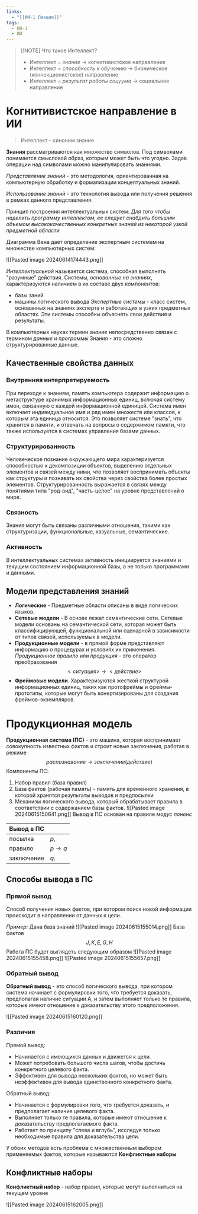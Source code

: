 ```yaml
---
links:
  - "[[ИИ-1 Лекции]]"
tags:
  - ИИ-1
  - ИИ
---
```

>[!NOTE] Что такое Интеллект?
> - Интеллект = *знание* -> когнитивистское направление
> - Интеллект = *способность к обучению* -> бионическое (коннекционистское) направление
> - Интеллект = *результат работы соцуума* -> социальное направление

# Когнитивистское направление в ИИ

> Интеллект - синоним знание

**Знания** рассматриваются как множество символов. Под символами понимается смысловой образ, которым может быть что угодно. Задав операции над символами можно манипулировать знаниями.

*Представление знаний* - это методология, ориентированная на компьютерную обработку и формализации концептуальных знаний.

*Использование знаний* - это технология вывода или получения решения в рамках данного представления.

Принцип построения интеллектуальных систем:
*Для того чтобы наделить программу интеллектом, ее следует снабдить большим объемом высококачественных конкретных знаний из некоторой узкой предметной области*

Диаграмма Вена дает определение экспертным системам на множестве компьютерных систем:

![[Pasted image 20240614174443.png]]

*Интеллектуальной* называется система, способная выполнять "разумные" действия. 
Системы, *основанные на знаниях*, характеризуются наличием в их составе двух компонентов:
- базы заний
- машины логического вывода
*Экспертные системы* - класс систем, основанных на знаниях эксперта и работающих в узких предметных областях. Эти системы способны объяснять свои действия и результаты.

В компьютерных науках термин *знание* непосредственно связан с термином *данные* и *программы*
Знания - это сложно структурированные данные.

## Качественные свойства данных
### Внутренняя интерпретируемость
При переходе к знаниям, память компьютера содержит информацию о метаструктуре хранимых информационных единиц, включая систему имен, связанную с каждой информационной единицей. Система имен включает индивидуальное имя и ряд имен множеств или классов, к которым эта единица относится. Это позволяет системе "знать", что хранится в памяти, и отвечать на вопросы о содержимом памяти, что также используется в системах управления базами данных.
### Структурированность
Человеческое познание окружающего мира характеризуется способностью к декомпозиции объектов, выделению отдельных элементов и связей между ними, что позволяет воспринимать объекты как структуры и познавать их свойства через свойства более простых элементов. Структурированность выражается в связях между понятиями типа "род-вид", "часть-целое" на уровне представлений о мире.

### Связность
Знания могут быть связаны различными отношения, такими как структуризации, функциональные, казуальные, семантические.

### Активность
В интеллектуальных системах активность инициируется знаниями и текущим состоянием информационной базы, а не только программами и данными.

## Модели представления знаний

- **Логические** - Предметные области описаны в виде логических языков.
- **Сетевые модели** - В основе лежат семантические сети. Сетевые модели основаны на семантической сети, которая может быть классифицирующей, функциональной или сценарной в зависимости от типов связей, используемых в модели.
- **Продукционные модели** - в прямой форме представляют информацию о процедурах и условиях их применения. *Продукционное правило* или *продукция* - это оператор преобразования
$$
<ситуация>\ \to\ <действие>
$$
- **Фреймовые модели**. Характеризуются жесткой структурой информационных единиц, таких как протофреймы и фреймы-прототипы, которые могут быть конертизированы для создания фреймов-экземпляров.

# Продукционная модель
**Продукционная система (ПС)** - это машина, которая воспринимает совокупность известных фактов и строит новые заключения, работая в режиме
$$распознавание \to заключение (действие)$$
Компоненты ПС:
1. Набор правил (база правил)
2. База фактов (рабочая память) - память для временного хранения, в которой хранятся результаты выводов и предпосылки
3. Механизм логического вывода, который обрабатывает правила в соответствии с содержанием базы фактов. 
![[Pasted image 20240615150641.png]]
Вывод в ПС основан на правиле *модус поненс*

| Вывод в ПС |           |
| ---------- | --------- |
| посылка    | $p,$      |
| правило    | $p \to q$ |
| заключение | $q.$      |
## Способы вывода в ПС
### Прямой вывод
Способ получения новых фактов, при котором поиск новой информации происходит в направлении от данных к цели.

*Пример:*
Дана база знаний
![[Pasted image 20240615155014.png]]
База фактов
$$J, K, E, G, H$$
Работа ПС будет выглядеть следующим образом
![[Pasted image 20240615155458.png]]
![[Pasted image 20240615155657.png]]
### Обратный вывод
**Обратный вывод** - это способ логического вывода, при котором система начинает с формулировки того, что требуется доказать, предполагая наличие ситуации A, и затем выполняет только те правила, которые имеют отношение к доказательству этого предположения.

![[Pasted image 20240615160120.png]]
### Различия
Прямой вывод:
- Начинается с имеющихся данных и движется к цели.
- Может потребовать большого числа шагов, чтобы достичь конкретного целевого факта.
- Эффективен для вывода нескольких фактов, но может быть неэффективен для вывода единственного конкретного факта.

Обратный вывод:
- Начинается с формулировки того, что требуется доказать, и предполагает наличие целевого факта.
- Выполняет только те правила, которые имеют отношение к доказательству предполагаемого факта.
- Работает по принципу "слева и вглубь", исследуя только необходимые правила для доказательства цели.

У обоих методов есть проблема с множественным выбором применяемых фактов, которые называются **Конфликтные наборы**
## Конфликтные наборы
**Конфликтный набор** - набор правил, которые могут выполниться на текущем уровне

![[Pasted image 20240615162005.png]]